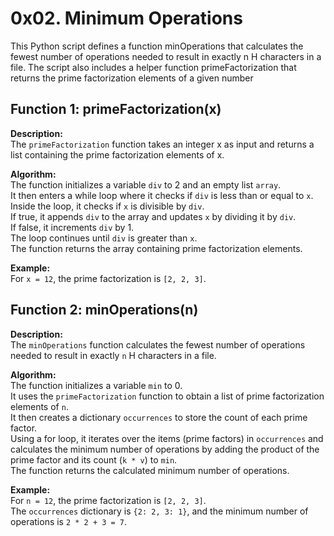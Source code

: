 <h1>0x02. Minimum Operations</h1>
<p>
This Python script defines a function minOperations that calculates the fewest number of operations needed to result in exactly n H characters in a file. The script also includes a helper function primeFactorization that returns the prime factorization elements of a given number<p>
<h2>Function 1: primeFactorization(x)</h2>
<p><strong>Description:</strong><br>
The <code>primeFactorization</code> function takes an integer x as input and returns a list containing the prime factorization elements of x.</p>

<p><strong>Algorithm:</strong><br>
The function initializes a variable <code>div</code> to 2 and an empty list <code>array</code>.<br>
It then enters a while loop where it checks if <code>div</code> is less than or equal to <code>x</code>.<br>
Inside the loop, it checks if <code>x</code> is divisible by <code>div</code>.<br>
If true, it appends <code>div</code> to the array and updates <code>x</code> by dividing it by <code>div</code>.<br>
If false, it increments <code>div</code> by 1.<br>
The loop continues until <code>div</code> is greater than <code>x</code>.<br>
The function returns the array containing prime factorization elements.</p>

<p><strong>Example:</strong><br>
For <code>x = 12</code>, the prime factorization is <code>[2, 2, 3]</code>.</p>

<h2>Function 2: minOperations(n)</h2>
<p><strong>Description:</strong><br>
The <code>minOperations</code> function calculates the fewest number of operations needed to result in exactly <code>n</code> H characters in a file.</p>

<p><strong>Algorithm:</strong><br>
The function initializes a variable <code>min</code> to 0.<br>
It uses the <code>primeFactorization</code> function to obtain a list of prime factorization elements of <code>n</code>.<br>
It then creates a dictionary <code>occurrences</code> to store the count of each prime factor.<br>
Using a for loop, it iterates over the items (prime factors) in <code>occurrences</code> and calculates the minimum number of operations by adding the product of the prime factor and its count (<code>k * v</code>) to <code>min</code>.<br>
The function returns the calculated minimum number of operations.</p>
<p><strong>Example:</strong><br>
For <code>n = 12</code>, the prime factorization is <code>[2, 2, 3]</code>.<br>
The <code>occurrences</code> dictionary is <code>{2: 2, 3: 1}</code>, and the minimum number of operations is <code>2 * 2 + 3 = 7</code>.</p>